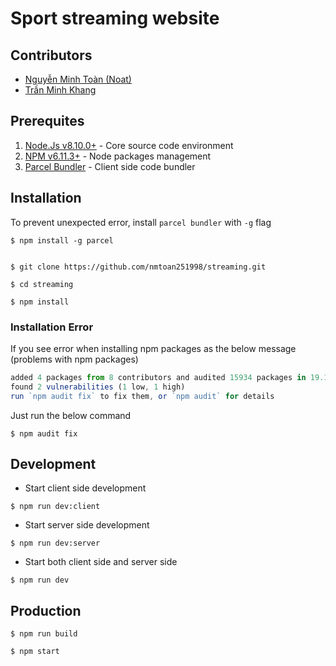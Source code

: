 # Sport streaming website
## Contributors
- [Nguyễn Minh Toàn (Noat)](https://github.com/nmtoan251998)
- [Trần Minh Khang](https://github.com/tranminhkhang8198)

## Prerequites
1. [Node.Js v8.10.0+](https://nodejs.org/en/) - Core source code environment
2. [NPM v6.11.3+](https://www.npmjs.com/) - Node packages management
2. [Parcel Bundler](https://parceljs.org/) - Client side code bundler

## Installation
To prevent unexpected error, install `parcel bundler` with `-g` flag
```
$ npm install -g parcel
```

```

$ git clone https://github.com/nmtoan251998/streaming.git

$ cd streaming

$ npm install
```

### Installation Error
If you see error when installing npm packages as the below message (problems with npm packages)
``` javascript
added 4 packages from 8 contributors and audited 15934 packages in 19.166s
found 2 vulnerabilities (1 low, 1 high)
run `npm audit fix` to fix them, or `npm audit` for details
```

Just run the below command
```
$ npm audit fix
```

## Development
- Start client side development
```
$ npm run dev:client
```

- Start server side development
```
$ npm run dev:server
```

- Start both client side and server side
```
$ npm run dev
```
## Production
```
$ npm run build
```

```
$ npm start
```
